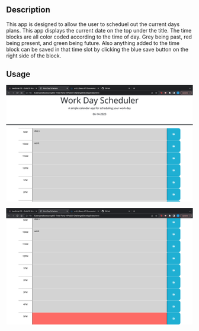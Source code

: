 # <Your-Project-Title>

## Description

This app is designed to allow the user to scheduel out the current days plans.  This app displays the current date on the top under the title.  The time blocks are all color coded according to the time of day.  Grey being past, red being present, and green being future.  Also anything added to the time block can be saved in that time slot by clicking the blue save button on the right side of the block.



## Usage
![SS](./Assets/screenshots/Screen%20Shot%202023-06-14%20at%205.47.00%20PM.png "Schedueler ScreenShot")

![SS](./Assets/screenshots/Screen%20Shot%202023-06-14%20at%205.47.07%20PM.png "Schedueler ScreenShot")